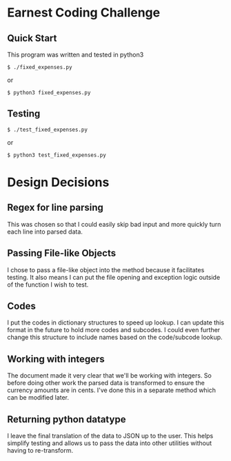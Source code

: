 # Earnest Coding Challenge

## Quick Start

This program was written and tested in python3

```
$ ./fixed_expenses.py
```

or

```
$ python3 fixed_expenses.py
```

## Testing

```
$ ./test_fixed_expenses.py
```

or

```
$ python3 test_fixed_expenses.py
```

# Design Decisions

## Regex for line parsing

This was chosen so that I could easily skip bad input and more quickly turn each line into parsed data.

## Passing File-like Objects

I chose to pass a file-like object into the method because it facilitates testing.  It also means
I can put the file opening and exception logic outside of the function I wish to test.

## Codes

I put the codes in dictionary structures to speed up lookup.  I can update this format in the future
to hold more codes and subcodes.  I could even further change this structure to include
names based on the code/subcode lookup.

## Working with integers

The document made it very clear that we'll be working with integers.  So before doing other work the
parsed data is transformed to ensure the currency amounts are in cents.  I've done this in a separate method
which can be modified later.

## Returning python datatype

I leave the final translation of the data to JSON up to the user.  This helps simplify testing and allows
us to pass the data into other utilities without having to re-transform.
